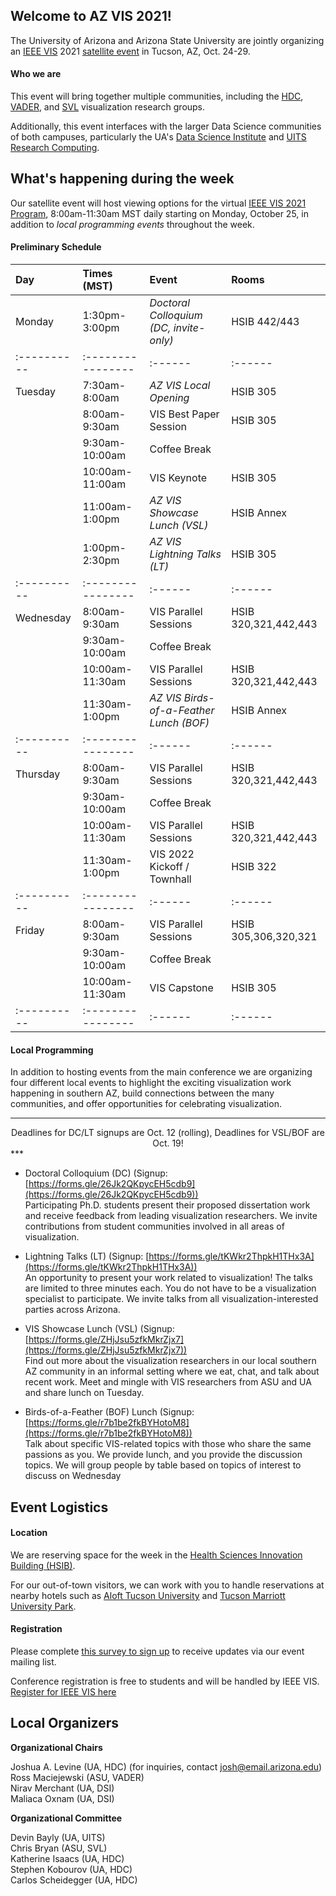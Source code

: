 ---
---

## Welcome to AZ VIS 2021!

The University of Arizona and Arizona State University are jointly organizing an [IEEE VIS](http://ieeevis.org/) 2021 [satellite event](http://ieeevis.org/year/2021/info/call-participation/satellite) in Tucson, AZ, Oct. 24-29. 

#### Who we are

This event will bring together multiple communities, including the [HDC](http://hdc.cs.arizona.edu/), [VADER](http://vader.lab.asu.edu/), and [SVL](https://chrisbryan.github.io/research/) visualization research groups. 

Additionally, this event interfaces with the larger Data Science communities
of both campuses, particularly the UA's [Data Science Institute](https://datascience.arizona.edu/) and [UITS Research Computing](https://it.arizona.edu/research).


## What's happening during the week

Our satellite event will host viewing options for the virtual [IEEE VIS 2021 Program](http://ieeevis.org/year/2021/info/week-at-a-glance), 8:00am-11:30am MST daily starting on Monday, October 25, in addition to *local programming events* throughout the week.


#### Preliminary Schedule


| Day       | Times (MST)     | Event | Rooms |
|:----------|:----------------|:------|:------|
| Monday    | 1:30pm-3:00pm   | *Doctoral Colloquium (DC, invite-only)* | HSIB 442/443 |
|:----------|:----------------|:------|:------|
| Tuesday   | 7:30am-8:00am   | *AZ VIS Local Opening*        | HSIB 305 |
|           | 8:00am-9:30am   | VIS Best Paper Session        | HSIB 305 |
|           | 9:30am-10:00am  | Coffee Break                  | |
|           | 10:00am-11:00am | VIS Keynote                   | HSIB 305 |
|           | 11:00am-1:00pm  | *AZ VIS Showcase Lunch (VSL)* | HSIB Annex |
|           | 1:00pm-2:30pm   | *AZ VIS Lightning Talks (LT)* | HSIB 305 |
|:----------|:----------------|:------|:------|
| Wednesday | 8:00am-9:30am   | VIS Parallel Sessions         | HSIB 320,321,442,443 |
|           | 9:30am-10:00am  | Coffee Break                  | |
|           | 10:00am-11:30am | VIS Parallel Sessions         | HSIB 320,321,442,443 |
|           | 11:30am-1:00pm  | *AZ VIS Birds-of-a-Feather Lunch (BOF)* | HSIB Annex |
|:----------|:----------------|:------|:------|
| Thursday  | 8:00am-9:30am   | VIS Parallel Sessions         | HSIB 320,321,442,443 |
|           | 9:30am-10:00am  | Coffee Break                  | |
|           | 10:00am-11:30am | VIS Parallel Sessions         | HSIB 320,321,442,443 |
|           | 11:30am-1:00pm  | VIS 2022 Kickoff / Townhall   | HSIB 322 |
|:----------|:----------------|:------|:------|
| Friday    | 8:00am-9:30am   | VIS Parallel Sessions         | HSIB 305,306,320,321 |
|           | 9:30am-10:00am  | Coffee Break                  | |
|           | 10:00am-11:30am | VIS Capstone                  | HSIB 305 |
|:----------|:----------------|:------|:------|



#### Local Programming

In addition to hosting events from the main conference we are organizing four different local events to highlight the exciting visualization work happening in southern AZ, build connections between the many communities, and offer opportunities for celebrating visualization.

*** 
<center>Deadlines for DC/LT signups are Oct. 12 (rolling), Deadlines for VSL/BOF are Oct. 19!</center>
***


* Doctoral Colloquium (DC) (Signup: [https://forms.gle/26Jk2QKpycEH5cdb9](https://forms.gle/26Jk2QKpycEH5cdb9))  
Participating Ph.D. students present their proposed dissertation work and receive feedback from leading visualization researchers. We invite contributions from student communities involved in all areas of visualization.  

* Lightning Talks (LT) (Signup: [https://forms.gle/tKWkr2ThpkH1THx3A](https://forms.gle/tKWkr2ThpkH1THx3A))  
An opportunity to present your work related to visualization! The talks are limited to three minutes each. You do not have to be a visualization specialist to participate. We invite talks from all visualization-interested parties across Arizona.  

* VIS Showcase Lunch (VSL) (Signup: [https://forms.gle/ZHjJsu5zfkMkrZjx7](https://forms.gle/ZHjJsu5zfkMkrZjx7))  
Find out more about the visualization researchers in our local southern AZ community in an informal setting where we eat, chat, and talk about recent work.  Meet and mingle with VIS researchers from ASU and UA and share lunch on Tuesday.

* Birds-of-a-Feather (BOF) Lunch (Signup: [https://forms.gle/r7b1be2fkBYHotoM8](https://forms.gle/r7b1be2fkBYHotoM8))  
Talk about specific VIS-related topics with those who share the same passions as you.  We provide lunch, and you provide the discussion topics.  We will group people by table based on topics of interest to discuss on Wednesday




## Event Logistics 

#### Location 

We are reserving space for the week in the [Health Sciences Innovation Building (HSIB)](https://uahs.arizona.edu/scheduling/tucson-hsib).

For our out-of-town visitors, we can work with you to handle reservations at nearby hotels such as [Aloft Tucson University](https://www.marriott.com/hotels/travel/tusal-aloft-tucson-university/) and [Tucson Marriott University Park](https://www.marriott.com/hotels/travel/tusmp-tucson-marriott-university-park/).


#### Registration

Please complete [this survey to sign up](https://forms.gle/AYqFW2EbrF9LMe7j6) to receive updates via our event mailing list.

Conference registration is free to students and will be handled by IEEE VIS.  [Register for IEEE VIS here](http://ieeevis.org/year/2021/info/registration/conference-registration)



## Local Organizers

**Organizational Chairs**

Joshua A. Levine (UA, HDC) (for inquiries, contact [josh@email.arizona.edu](mailto:josh@email.arizona.edu)) \
Ross Maciejewski (ASU, VADER) \
Nirav Merchant (UA, DSI) \
Maliaca Oxnam (UA, DSI) 

**Organizational Committee**

Devin Bayly (UA, UITS) \
Chris Bryan (ASU, SVL) \
Katherine Isaacs (UA, HDC) \
Stephen Kobourov (UA, HDC) \
Carlos Scheidegger (UA, HDC)

